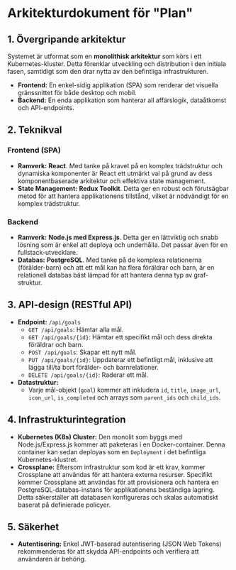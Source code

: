 # Arkitekturdokument för "Plan"

## 1. Övergripande arkitektur

Systemet är utformat som en **monolithisk arkitektur** som körs i ett
Kubernetes-kluster. Detta förenklar utveckling och distribution i den initiala
fasen, samtidigt som den drar nytta av den befintliga infrastrukturen.

- **Frontend:** En enkel-sidig applikation (SPA) som renderar det visuella
  gränssnittet för både desktop och mobil.
- **Backend:** En enda applikation som hanterar all affärslogik, dataåtkomst och
  API-endpoints.

## 2. Teknikval

### Frontend (SPA)

- **Ramverk:** **React**. Med tanke på kravet på en komplex trädstruktur och
  dynamiska komponenter är React ett utmärkt val på grund av dess
  komponentbaserade arkitektur och effektiva state management.
- **State Management:** **Redux Toolkit**. Detta ger en robust och förutsägbar
  metod för att hantera applikationens tillstånd, vilket är nödvändigt för en
  komplex trädstruktur.

### Backend

- **Ramverk:** **Node.js med Express.js**. Detta ger en lättviktig och snabb
  lösning som är enkel att deploya och underhålla. Det passar även för en
  fullstack-utvecklare.
- **Databas:** **PostgreSQL**. Med tanke på de komplexa relationerna
  (förälder-barn) och att ett mål kan ha flera föräldrar och barn, är en
  relationell databas bäst lämpad för att hantera denna typ av graf-struktur.

## 3. API-design (RESTful API)

- **Endpoint:** `/api/goals`
  - `GET /api/goals`: Hämtar alla mål.
  - `GET /api/goals/{id}`: Hämtar ett specifikt mål och dess direkta föräldrar
    och barn.
  - `POST /api/goals`: Skapar ett nytt mål.
  - `PUT /api/goals/{id}`: Uppdaterar ett befintligt mål, inklusive att lägga
    till/ta bort förälder- och barnrelationer.
  - `DELETE /api/goals/{id}`: Raderar ett mål.
- **Datastruktur:**
  - Varje mål-objekt (`goal`) kommer att inkludera `id`, `title`, `image_url`,
    `icon_url`, `is_completed` och arrays som `parent_ids` och `child_ids`.

## 4. Infrastrukturintegration

- **Kubernetes (K8s) Cluster:** Den monolit som byggs med Node.js/Express.js
  kommer att paketeras i en Docker-container. Denna container kan sedan deployas
  som en `Deployment` i det befintliga Kubernetes-klustret.
- **Crossplane:** Eftersom infrastruktur som kod är ett krav, kommer Crossplane
  att användas för att hantera externa resurser. Specifikt kommer Crossplane att
  användas för att provisionera och hantera en PostgreSQL-databas-instans för
  applikationens beständiga lagring. Detta säkerställer att databasen
  konfigureras och skalas automatiskt baserat på definierade policyer.

## 5. Säkerhet

- **Autentisering:** Enkel JWT-baserad autentisering (JSON Web Tokens)
  rekommenderas för att skydda API-endpoints och verifiera att användaren är
  behörig.
